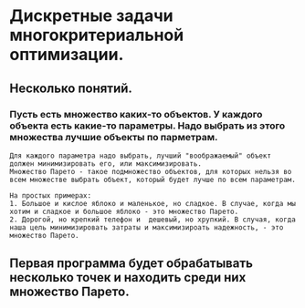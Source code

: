 # Дискретные задачи многокритериальной оптимизации.

## Несколько понятий.

### Пусть есть множество каких-то объектов. У каждого объекта есть какие-то параметры. Надо выбрать из этого множества лучшие объекты по парметрам. 
    Для каждого параметра надо выбрать, лучший "воображаемый" объект должен минимизировать его, или максимизировать. 
    Множество Парето - такое подмножество объектов, для которых нельзя во всем множестве выбрать объект, который будет лучше по всем параметрам.
    
    На простых примерах: 
    1. Большое и кислое яблоко и маленькое, но сладкое. В случае, когда мы хотим и сладкое и большое яблоко - это множество Парето.
    2. Дорогой, но крепкий телефон и  дешевый, но хрупкий. В случая, когда наша цель минимизировать затраты и максимизироать надежность, - это множество Парето.
    
## Первая программа будет обрабатывать несколько точек и находить среди них множество Парето. 
